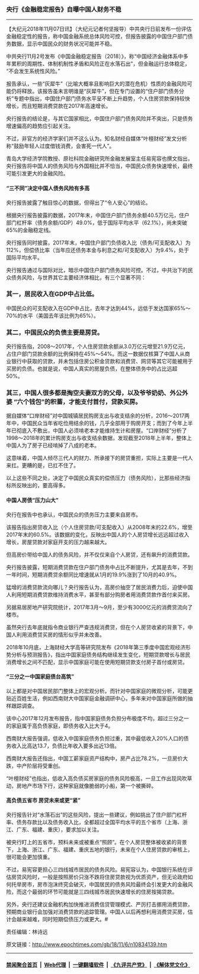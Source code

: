 ### 央行《金融稳定报告》自曝中国人财务不稳
------------------------

<p>
 【大纪元2018年11月07日讯】（大纪元记者何坚报导）中共央行日前发布一份评估金融稳定性的报告，称中国金融系统总体风险可控，但报告披露的中国住户部门债务数据，显示中国民众的财务状况可能并不稳。
</p>
<p>
 中共央行11月2号发布《中国金融稳定报告（2018）》，称“中国经济金融体系中多年累积的周期性、体制机制性矛盾和风险正在水落石出”，但金融运行总体稳定， “不会发生系统性风险。”
</p>
<p>
 报告承认，一些“灰犀牛”（比喻大概率且影响巨大的潜在危机）性质的金融风险可能仍将释放。该报告虽未言明谁是“灰犀牛”，但在专门设置的“住户部门债务分析”专题中指出，中国住户部门债务水平呈不断上升趋势，个人住房贷款保持较快增长，而且短期消费贷款在2017年高速增长。
</p>
<p>
 央行报告的结论是，与其它国家相比，中国住户部门债务风险并不突出，只是债务增速偏高的趋势应引起关注。
</p>
<p>
 不过，非官方的经济学家们并不这么认为。知名财经自媒体“叶檀财经”发文分析称“鼓励年轻人过度借钱消费，会害死一代人”。
</p>
<p>
 青岛大学经济学院教授、原社科院金融研究所金融发展室主任易宪容也撰文指出，央行报告将中国人的债务风险与外国相比并不恰当，中国民众债务快速增长，最终可能引发更大的金融风险。
</p>
<h4>
 “三不同”决定中国人债务风险有多高
</h4>
<p>
 央行报告披露了触目惊心的数据，但得出了“令人安心”的结论。
</p>
<p>
 根据央行报告披露的数据，2017年末，中国住户部门债务余额40.5万亿元，住户部门杠杆率（债务余额/GDP）49.0%，低于国际平均水平（62.1%），尚未突破65%的金融稳定线。
</p>
<p>
 央行报告同时披露，2017年末，中国住户部门负债收入比（债务/可支配收入）为112%，但偿债比率（当年应还债务本金与利息之和/可支配收入）为9.4%，处于国际平均水平。
</p>
<p>
 央行报告通过与国际对比，暗示中国住户部门债务风险可控。不过，中共治下的民众债务风险，与世界其它主要经济体相比，有三个显著不同：
</p>
<h3>
 其一，居民收入在GDP中占比低。
</h3>
<p>
 中国民众的可支配收入在GDP中占比，去年才达到44%，远低于发达国家65%～70%的水平（美国去年该比例为65%）。
</p>
<h3>
 其二，中国民众的负债主要是房贷。
</h3>
<p>
 央行报告指，2008～2017年，个人住房贷款余额从3.0万亿元增至21.9万亿元，占住户部门贷款余额的比例保持在45%～54%。而这一数据仅核算了中国人从商业银行中获取的贷款，并未包括住房公积金贷款和消费贷、网贷等其它可能被用于买房的负债。也就是说，中国人真实的房屋负债，在整体债务中的占比远超50%。
</p>
<h3>
 其三，中国人很多都是掏空夫妻双方的父母，以及爷爷奶奶、外公外婆 “六个钱包”的积蓄，才能支付首付，贷款买房。
</h3>
<p>
 据自媒体“口岸财经”对中国城镇居民购房支出与收支结余的分析，2016～2017两年中，中国民众当年省吃俭用结余的钱，几乎全部用于购房开支；而到了今年上半年已彻底入不敷出，中国人必须啃老本才能维持生计和房屋。“口岸财经”分析了1998～2018年的累计购房支出与收支结余数据，发现截至2018年上半年，整体上中国人为了房子已经啃掉了八成的老本。
</p>
<p>
 这意味着，中国人倾尽三代人的财力、所承接下的房贷重担，实际上主要是一代人来扛。更糟的是，已扛不住了。
</p>
<p>
 以上这些不同之处，决定了中国民众真实的偿债压力（债务风险），比那些经济指标所反映出的，要高得多。
</p>
<h4>
 中国人房债“压力山大”
</h4>
<p>
 央行在报告中也承认，中国民众的债务压力主要来自房市。
</p>
<p>
 该报告指出房贷收入比（个人住房贷款/可支配收入）从2008年末的22.6%，增至2017年末的60.5%。该数据的变化，反映出中国人的个人房贷增长远远超过收入增长，房屋贷款对家庭开支的压力越来越大。
</p>
<p>
 但高房价带给中国人的债务风险，并不仅仅来自个人房贷，还有飙升的消费贷款。
</p>
<p>
 央行报告披露，短期消费贷款在住户部门债务中占比不断提升，尤其是去年，不到一年时间，短期消费贷余额同比增速就从1月的19.9%涨到了10月的40.9%。
</p>
<p>
 猛增的消费贷款流向哪儿？央行报告认为，高房价抽空了居民消费力后，迫使中国人利用短期消费贷款维持消费水平，甚至有部分购房者用消费贷款作首付来买房。
</p>
<p>
 另据易居房地产研究院统计，2017年3月～9月，至少有3000亿元的消费贷流向了楼市。
</p>
<p>
 虽然央行去年底就指令商业银行严查违规消费贷，但在个人房贷收紧的背景下，中国人利用消费贷买房的情形似乎并未改善。
</p>
<p>
 2018年10月底，上海财经大学高等研究院发布《2018年第三季度中国宏观经济形势分析与预测报告》，指出中国家庭债务结构继续发生变化，短期贷款增长与居民消费增长之间不匹配，显示中国家庭可能在使用短期贷款支付房子首付或房贷。
</p>
<h4>
 “三分之一中国家庭债台高筑”
</h4>
<p>
 以上都是对中国居民部门整体上的宏观分析。而针对中国家庭的微观分析，可能更贴近百姓生活，例如西南财大中国家庭金融调研中心，多年来对中国家庭所做的抽样跟踪调查。
</p>
<p>
 该中心2017年12月发布报告，指中国家庭债务负担分布极度不均，超过三分之一的家庭属于高负债家庭，即债务收入比大于4。
</p>
<p>
 西南财大报告强调，低收入中国家庭债务负担过重，其中最低收入20%人口的债务收入比高达13.7，负债比年收入要多出近13倍。
</p>
<p>
 西南财大报告还指出，中国工薪家庭资产结构中，房产占比78.2%，一旦房价大跌，中产阶层将受重创。
</p>
<p>
 “叶檀财经”也指出，低收入高负债买房家庭的债务风险极高，一旦工作出现风吹草动，房地产市场下行，这种家庭就像脆弱的小船，第一个被撕碎。
</p>
<h4>
 高负债五省市 房贷未来或更“紧”
</h4>
<p>
 央行报告针对“水落石出”的这些风险，提出一些建议，例如挑出了住户部门杠杆率、债务存款比以及债务收入比，全都超过全国平均水平的五个省市（上海、浙江、广东、福建、重庆），要求加以关注。
</p>
<p>
 被央行盯上的五省市，预料未来或被重点“照顾”。在个人房贷整体被收紧的背景下，上海、浙江、广东、福建、重庆五地的银行，未来在个人住房贷款的审核上，很可能会更加慎重。
</p>
<p>
 不过，易宪容更担心三四线城市居民的债务风险。易宪容认为，中国银行系统在评估房贷风险时，一般是按照房价只涨不跌将住房贷款视为优质资产，但无论政府如何托举房市，房市泡沫终究会破灭，中国居民的债务风险最终会引发更大的金融风险，而这个最弱的环节可能就是三四线城市居民快速增长的住房按揭贷款。
</p>
<p>
 另外，央行还建议金融机构加快推进消费信贷管理模式、严厉打击挪用消费贷款，预期商业银行会加强对消费贷款的追踪管理。中国人以后再想利用消费贷买房，估计会越来越难，同时短期偿债压力或更大。#
</p>
<p>
 责任编辑：林诗远
</p>

原文链接：http://www.epochtimes.com/gb/18/11/6/n10834139.htm


------------------------
#### [禁闻聚合首页](https://github.com/gfw-breaker/banned-news/blob/master/README.md) &nbsp;|&nbsp; [Web代理](https://github.com/gfw-breaker/open-proxy/blob/master/README.md) &nbsp;|&nbsp; [一键翻墙软件](https://github.com/gfw-breaker/nogfw/blob/master/README.md) &nbsp;|&nbsp; [《九评共产党》](https://github.com/gfw-breaker/9ping.md/blob/master/README.md#九评之一评共产党是什么) &nbsp;|&nbsp; [《解体党文化》](https://github.com/gfw-breaker/jtdwh.md/blob/master/README.md#绪论)